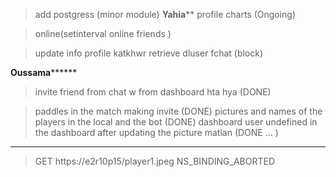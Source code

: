 > add postgress (minor module)
****************Yahia******************
> profile charts (Ongoing)

> online(setinterval online friends )

> update info profile katkhwr retrieve dluser fchat (block)

**************Oussama********************
>invite friend from chat w from dashboard hta hya (DONE)

> paddles in the match making invite (DONE)
> pictures and names of the players in the local and the bot (DONE)
> dashboard user undefined in the dashboard  after updating the picture matlan (DONE ...
)

***********************
>GET https://e2r10p15/player1.jpeg NS_BINDING_ABORTED

